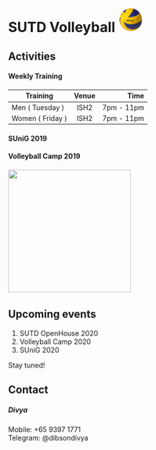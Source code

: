 # SUTD Volleyball <html><img src="./assets/mikasa200.png" width="50" height="50"><html>

## Activities
#### Weekly Training
| Training        | Venue| Time |
| ------------- |:-------------:| -----:|
| Men ( Tuesday )   | ISH2  | 7pm - 11pm  |
| Women ( Friday )  | ISH2  | 7pm - 11pm  |

#### SUniG 2019


#### Volleyball Camp 2019
<html><img src="./assets/camp1.png" width="250" height="250"><html>


## Upcoming events
1. SUTD OpenHouse 2020
2. Volleyball Camp 2020
3. SUniG 2020

Stay tuned!

## Contact
##### Divya
Mobile: +65 9397 1771\
Telegram: @dibsondivya


